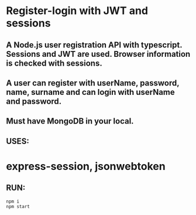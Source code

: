 ﻿# Register-login with JWT and sessions 
## A Node.js user registration API with typescript. Sessions and JWT are used. Browser information is checked with sessions.
## A user can register with userName, password, name, surname and can login with userName and password.
## Must have MongoDB in your local.
## USES: 
# express-session, jsonwebtoken
## RUN:
```properties
npm i
npm start
```


